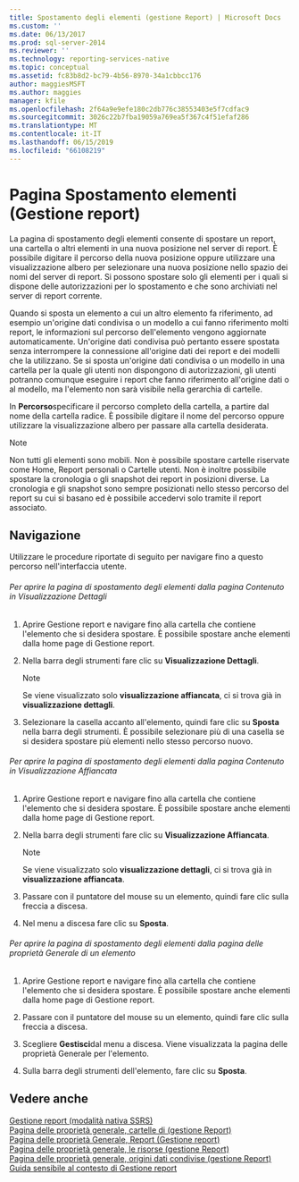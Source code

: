 ```yaml
---
title: Spostamento degli elementi (gestione Report) | Microsoft Docs
ms.custom: ''
ms.date: 06/13/2017
ms.prod: sql-server-2014
ms.reviewer: ''
ms.technology: reporting-services-native
ms.topic: conceptual
ms.assetid: fc83b8d2-bc79-4b56-8970-34a1cbbcc176
author: maggiesMSFT
ms.author: maggies
manager: kfile
ms.openlocfilehash: 2f64a9e9efe180c2db776c38553403e5f7cdfac9
ms.sourcegitcommit: 3026c22b7fba19059a769ea5f367c4f51efaf286
ms.translationtype: MT
ms.contentlocale: it-IT
ms.lasthandoff: 06/15/2019
ms.locfileid: "66108219"
---
```

# <a name="move-items-page-report-manager"></a>Pagina Spostamento elementi (Gestione report)
  La pagina di spostamento degli elementi consente di spostare un report, una cartella o altri elementi in una nuova posizione nel server di report. È possibile digitare il percorso della nuova posizione oppure utilizzare una visualizzazione albero per selezionare una nuova posizione nello spazio dei nomi del server di report. Si possono spostare solo gli elementi per i quali si dispone delle autorizzazioni per lo spostamento e che sono archiviati nel server di report corrente.  
  
 Quando si sposta un elemento a cui un altro elemento fa riferimento, ad esempio un'origine dati condivisa o un modello a cui fanno riferimento molti report, le informazioni sul percorso dell'elemento vengono aggiornate automaticamente. Un'origine dati condivisa può pertanto essere spostata senza interrompere la connessione all'origine dati dei report e dei modelli che la utilizzano. Se si sposta un'origine dati condivisa o un modello in una cartella per la quale gli utenti non dispongono di autorizzazioni, gli utenti potranno comunque eseguire i report che fanno riferimento all'origine dati o al modello, ma l'elemento non sarà visibile nella gerarchia di cartelle.  
  
 In **Percorso**specificare il percorso completo della cartella, a partire dal nome della cartella radice. È possibile digitare il nome del percorso oppure utilizzare la visualizzazione albero per passare alla cartella desiderata.  
  
> [!NOTE]  
>  Non tutti gli elementi sono mobili. Non è possibile spostare cartelle riservate come Home, Report personali o Cartelle utenti. Non è inoltre possibile spostare la cronologia o gli snapshot dei report in posizioni diverse. La cronologia e gli snapshot sono sempre posizionati nello stesso percorso del report su cui si basano ed è possibile accedervi solo tramite il report associato.  
  
## <a name="navigation"></a>Navigazione  
 Utilizzare le procedure riportate di seguito per navigare fino a questo percorso nell'interfaccia utente.  
  
###### <a name="to-open-the-move-items-page-from-the-contents-page-in-details-view"></a>Per aprire la pagina di spostamento degli elementi dalla pagina Contenuto in Visualizzazione Dettagli  
  
1.  Aprire Gestione report e navigare fino alla cartella che contiene l'elemento che si desidera spostare. È possibile spostare anche elementi dalla home page di Gestione report.  
  
2.  Nella barra degli strumenti fare clic su **Visualizzazione Dettagli**.  
  
    > [!NOTE]  
    >  Se viene visualizzato solo **visualizzazione affiancata**, ci si trova già in **visualizzazione dettagli**.  
  
3.  Selezionare la casella accanto all'elemento, quindi fare clic su **Sposta** nella barra degli strumenti. È possibile selezionare più di una casella se si desidera spostare più elementi nello stesso percorso nuovo.  
  
###### <a name="to-open-the-move-items-page-from-the-contents-page-in-tiles-view"></a>Per aprire la pagina di spostamento degli elementi dalla pagina Contenuto in Visualizzazione Affiancata  
  
1.  Aprire Gestione report e navigare fino alla cartella che contiene l'elemento che si desidera spostare. È possibile spostare anche elementi dalla home page di Gestione report.  
  
2.  Nella barra degli strumenti fare clic su **Visualizzazione Affiancata**.  
  
    > [!NOTE]  
    >  Se viene visualizzato solo **visualizzazione dettagli**, ci si trova già in **visualizzazione affiancata**.  
  
3.  Passare con il puntatore del mouse su un elemento, quindi fare clic sulla freccia a discesa.  
  
4.  Nel menu a discesa fare clic su **Sposta**.  
  
###### <a name="to-open-the-move-items-page-from-the-general-properties-page-of-an-item"></a>Per aprire la pagina di spostamento degli elementi dalla pagina delle proprietà Generale di un elemento  
  
1.  Aprire Gestione report e navigare fino alla cartella che contiene l'elemento che si desidera spostare. È possibile spostare anche elementi dalla home page di Gestione report.  
  
2.  Passare con il puntatore del mouse su un elemento, quindi fare clic sulla freccia a discesa.  
  
3.  Scegliere **Gestisci**dal menu a discesa. Viene visualizzata la pagina delle proprietà Generale per l'elemento.  
  
4.  Sulla barra degli strumenti dell'elemento, fare clic su **Sposta**.  
  
## <a name="see-also"></a>Vedere anche  
 [Gestione report &#40;modalità nativa SSRS&#41;](../../2014/reporting-services/report-manager-ssrs-native-mode.md)   
 [Pagina delle proprietà generale, cartelle di &#40;gestione Report&#41;](../../2014/reporting-services/general-properties-page-folders-report-manager.md)   
 [Pagina delle proprietà Generale, Report &#40;Gestione report&#41;](../../2014/reporting-services/general-properties-page-reports-report-manager.md)   
 [Pagina delle proprietà generale, le risorse &#40;gestione Report&#41;](../../2014/reporting-services/general-properties-page-resources-report-manager.md)   
 [Pagina delle proprietà generale, origini dati condivise &#40;gestione Report&#41;](../../2014/reporting-services/general-properties-page-shared-data-sources-report-manager.md)   
 [Guida sensibile al contesto di Gestione report](../../2014/reporting-services/report-manager-f1-help.md)  
  
  
